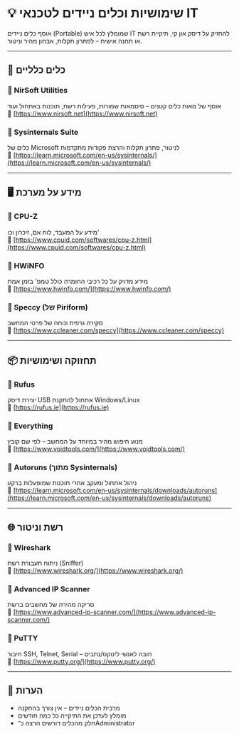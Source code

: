 # 💡 שימושיות וכלים ניידים לטכנאי IT

אוסף כלים ניידים (Portable) שמומלץ לכל איש IT להחזיק על דיסק און קי, תיקיית רשת או תחנה אישית – לפתרון תקלות, אבחון מהיר וניטור.

---

## 🧰 כלים כלליים

### 🔹 NirSoft Utilities
אוסף של מאות כלים קטנים – סיסמאות שמורות, פעילות רשת, תוכנות באתחול ועוד  
🔗 [https://www.nirsoft.net](https://www.nirsoft.net)

### 🔹 Sysinternals Suite
כלים של Microsoft לניטור, פתרון תקלות והרצת פקודות מתקדמות  
🔗 [https://learn.microsoft.com/en-us/sysinternals/](https://learn.microsoft.com/en-us/sysinternals/)

---

## 🖥️ מידע על מערכת

### 🔹 CPU-Z
מידע על המעבד, לוח אם, זיכרון וכו'  
🔗 [https://www.cpuid.com/softwares/cpu-z.html](https://www.cpuid.com/softwares/cpu-z.html)

### 🔹 HWiNFO
מידע מדויק על כל רכיבי החומרה כולל טמפ' בזמן אמת  
🔗 [https://www.hwinfo.com/](https://www.hwinfo.com/)

### 🔹 Speccy (של Piriform)
סקירה גרפית ונוחה של פרטי המחשב  
🔗 [https://www.ccleaner.com/speccy](https://www.ccleaner.com/speccy)

---

## 📦 תחזוקה ושימושיות

### 🔹 Rufus
יצירת דיסק USB אתחול להתקנת Windows/Linux  
🔗 [https://rufus.ie](https://rufus.ie)

### 🔹 Everything
מנוע חיפוש מהיר במיוחד על המחשב – לפי שם קובץ  
🔗 [https://www.voidtools.com/](https://www.voidtools.com/)

### 🔹 Autoruns (מתוך Sysinternals)
ניהול אתחול ומעקב אחרי תוכנות שמופעלות ברקע  
🔗 [https://learn.microsoft.com/en-us/sysinternals/downloads/autoruns](https://learn.microsoft.com/en-us/sysinternals/downloads/autoruns)

---

## 🌐 רשת וניטור

### 🔹 Wireshark
ניתוח תעבורת רשת (Sniffer)  
🔗 [https://www.wireshark.org/](https://www.wireshark.org/)

### 🔹 Advanced IP Scanner
סריקה מהירה של מחשבים ברשת  
🔗 [https://www.advanced-ip-scanner.com/](https://www.advanced-ip-scanner.com/)

### 🔹 PuTTY
חיבור SSH, Telnet, Serial – חובה לאנשי לינוקס/נתבים  
🔗 [https://www.putty.org/](https://www.putty.org/)

---

## 🧩 הערות

- מרבית הכלים ניידים – אין צורך בהתקנה
- מומלץ לעדכן את התיקייה כל כמה חודשים
- חלק מהכלים דורשים הרצה כ־Administrator